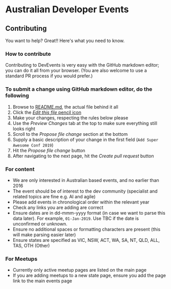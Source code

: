 
# Australian Developer Events

## Contributing

You want to help? Great!! Here's what you need to know.

### How to contribute

Contributing to DevEvents is very easy with the GitHub markdown editor; you can do it all from your browser. (You are also welcome to use a standard PR process if you would prefer.)

### To submit a change using GitHub markdown editor, do the following

1. Browse to [README.md](../README.md), the actual file behind it all
1. Click the [_Edit this file_ pencil icon](../README.md)
1. Make your changes, respecting the rules below please
1. Use the _Preview Changes_ tab at the top to make sure everything still looks right
1. Scroll to the _Propose file change_ section at the bottom
1. Supply a basic description of your change in the first field (`Add Super Awesome Conf 2019`)
1. Hit the _Propose file change_ button
1. After navigating to the next page, hit the _Create pull request_ button

### For content

- We are only interested in Australian based events, and no earlier than 2016
- The event should be of interest to the dev community (specialist and related topics are fine e.g. AI and agile)
- Please add events in chronological order within the relevant year
- Check any links you are adding are correct
- Ensure dates are in dd-mmm-yyyy format (in case we want to parse this data later). For example, `01-Jan-2019`. Use TBC if the date is unconfirmed or unknown.
- Ensure no additional spaces or formatting characters are present (this will make parsing easier later)
- Ensure states are specified as VIC, NSW, ACT, WA, SA, NT, QLD, ALL, TAS, OTH (Other)

### For Meetups

- Currently only active meetup pages are listed on the main page
- If you are adding meetups to a new state page, ensure you add the page link to the main events page
